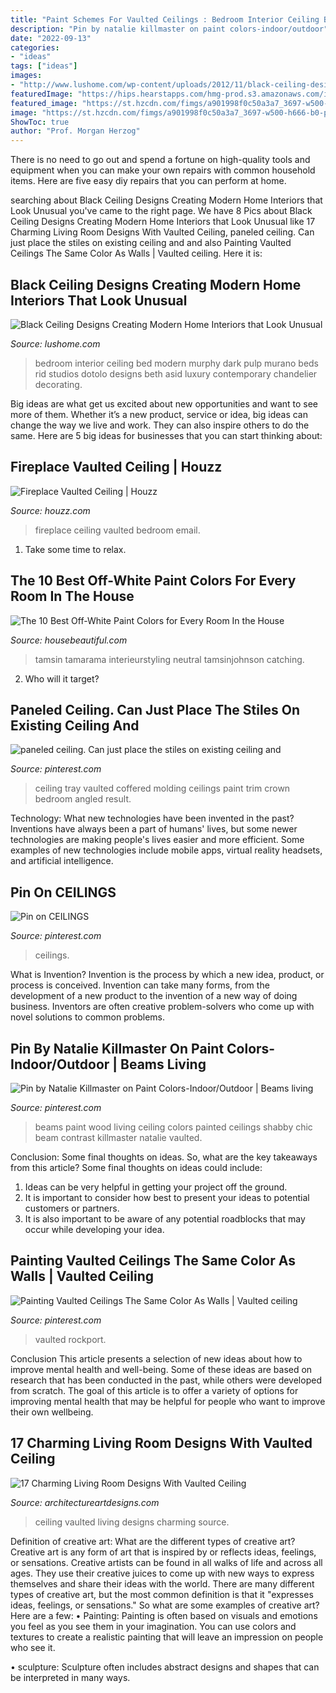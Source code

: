 ```yaml
---
title: "Paint Schemes For Vaulted Ceilings : Bedroom Interior Ceiling Bed Modern Murphy Dark Pulp Murano Beds Rid Studios Dotolo Designs Beth Asid Luxury Contemporary Chandelier Decorating"
description: "Pin by natalie killmaster on paint colors-indoor/outdoor"
date: "2022-09-13"
categories:
- "ideas"
tags: ["ideas"]
images:
- "http://www.lushome.com/wp-content/uploads/2012/11/black-ceiling-designs-interior-paint-decorating-ideas-18.jpg"
featuredImage: "https://hips.hearstapps.com/hmg-prod.s3.amazonaws.com/images/screen-shot-2020-03-10-at-12-20-49-pm-1584132900.png?crop=0.8927613941018767xw:1xh;center,top&amp;resize=480:*"
featured_image: "https://st.hzcdn.com/fimgs/a901998f0c50a3a7_3697-w500-h666-b0-p0-q80--traditional-bedroom.jpg"
image: "https://st.hzcdn.com/fimgs/a901998f0c50a3a7_3697-w500-h666-b0-p0-q80--traditional-bedroom.jpg"
ShowToc: true
author: "Prof. Morgan Herzog"
---
```



There is no need to go out and spend a fortune on high-quality tools and equipment when you can make your own repairs with common household items. Here are five easy diy repairs that you can perform at home.

	

		
searching about Black Ceiling Designs Creating Modern Home Interiors that Look Unusual you've came to the right page. We have 8 Pics about Black Ceiling Designs Creating Modern Home Interiors that Look Unusual like 17 Charming Living Room Designs With Vaulted Ceiling, paneled ceiling. Can just place the stiles on existing ceiling and and also Painting Vaulted Ceilings The Same Color As Walls | Vaulted ceiling. Here it is:
		
    
## Black Ceiling Designs Creating Modern Home Interiors That Look Unusual

<img loading=lazy src="http://www.lushome.com/wp-content/uploads/2012/11/black-ceiling-designs-interior-paint-decorating-ideas-18.jpg" onerror="this.onerror=null;this.src='https://tse2.mm.bing.net/th?id=OIP.x6JbrhSMDJ6U4SZUW2ffRgHaKM&amp;pid=15.1';" alt="Black Ceiling Designs Creating Modern Home Interiors that Look Unusual">

_Source: lushome.com_

>bedroom interior ceiling bed modern murphy dark pulp murano beds rid studios dotolo designs beth asid luxury contemporary chandelier decorating. 

	

Big ideas are what get us excited about new opportunities and want to see more of them. Whether it’s a new product, service or idea, big ideas can change the way we live and work. They can also inspire others to do the same. Here are 5 big ideas for businesses that you can start thinking about: 

    
## Fireplace Vaulted Ceiling | Houzz

<img loading=lazy src="https://st.hzcdn.com/fimgs/a901998f0c50a3a7_3697-w500-h666-b0-p0-q80--traditional-bedroom.jpg" onerror="this.onerror=null;this.src='https://tse2.mm.bing.net/th?id=OIP.1YLXtWXmDCQIKChQx8adcQHaJ3&amp;pid=15.1';" alt="Fireplace Vaulted Ceiling | Houzz">

_Source: houzz.com_

>fireplace ceiling vaulted bedroom email. 

	

1. Take some time to relax.

    
## The 10 Best Off-White Paint Colors For Every Room In The House

<img loading=lazy src="https://hips.hearstapps.com/hmg-prod.s3.amazonaws.com/images/screen-shot-2020-03-10-at-12-20-49-pm-1584132900.png?crop=0.8927613941018767xw:1xh;center,top&amp;resize=480:*" onerror="this.onerror=null;this.src='https://tse2.mm.bing.net/th?id=OIP.ZszRqhBWWNmRMlN5BT-kbgHaLH&amp;pid=15.1';" alt="The 10 Best Off-White Paint Colors for Every Room In the House">

_Source: housebeautiful.com_

>tamsin tamarama interieurstyling neutral tamsinjohnson catching. 

	

2) Who will it target?

    
## Paneled Ceiling. Can Just Place The Stiles On Existing Ceiling And

<img loading=lazy src="https://i.pinimg.com/736x/39/22/87/392287f88bd16a6cec7d487c4c14deb3--tray-ceilings-vaulted-ceilings.jpg" onerror="this.onerror=null;this.src='https://tse1.mm.bing.net/th?id=OIP.20fzYoq9hVL8mwQsNwBZawHaFj&amp;pid=15.1';" alt="paneled ceiling. Can just place the stiles on existing ceiling and">

_Source: pinterest.com_

>ceiling tray vaulted coffered molding ceilings paint trim crown bedroom angled result. 

	

Technology: What new technologies have been invented in the past?
Inventions have always been a part of humans' lives, but some newer technologies are making people's lives easier and more efficient. Some examples of new technologies include mobile apps, virtual reality headsets, and artificial intelligence.

    
## Pin On CEILINGS

<img loading=lazy src="https://i.pinimg.com/736x/37/6b/ae/376baebb7b9ee5fdd0fec7efb574e388.jpg" onerror="this.onerror=null;this.src='https://tse2.mm.bing.net/th?id=OIP.ij7fJ-8iqSs1Eoj-Lpx-nwHaJ3&amp;pid=15.1';" alt="Pin on CEILINGS">

_Source: pinterest.com_

>ceilings. 

	

What is Invention?
Invention is the process by which a new idea, product, or process is conceived. Invention can take many forms, from the development of a new product to the invention of a new way of doing business. Inventors are often creative problem-solvers who come up with novel solutions to common problems.

    
## Pin By Natalie Killmaster On Paint Colors-Indoor/Outdoor | Beams Living

<img loading=lazy src="https://i.pinimg.com/736x/35/82/85/358285be3b305112144f968e72b699a5--beam-ceilings-traditional-living-rooms.jpg" onerror="this.onerror=null;this.src='https://tse1.mm.bing.net/th?id=OIP.fqxRsRe8v0M3ihrATcGfIwHaJl&amp;pid=15.1';" alt="Pin by Natalie Killmaster on Paint Colors-Indoor/Outdoor | Beams living">

_Source: pinterest.com_

>beams paint wood living ceiling colors painted ceilings shabby chic beam contrast killmaster natalie vaulted. 

	

Conclusion: Some final thoughts on ideas.
So, what are the key takeaways from this article?
Some final thoughts on ideas could include:
1. Ideas can be very helpful in getting your project off the ground.
2. It is important to consider how best to present your ideas to potential customers or partners.
3. It is also important to be aware of any potential roadblocks that may occur while developing your idea.

    
## Painting Vaulted Ceilings The Same Color As Walls | Vaulted Ceiling

<img loading=lazy src="https://i.pinimg.com/736x/e2/62/6b/e2626b2b7636bdd39937ed2448f2d191.jpg" onerror="this.onerror=null;this.src='https://tse3.mm.bing.net/th?id=OIP.BL1xRuE9qzPRzjkR8hFo0gAAAA&amp;pid=15.1';" alt="Painting Vaulted Ceilings The Same Color As Walls | Vaulted ceiling">

_Source: pinterest.com_

>vaulted rockport. 

	

Conclusion
This article presents a selection of new ideas about how to improve mental health and well-being. Some of these ideas are based on research that has been conducted in the past, while others were developed from scratch. The goal of this article is to offer a variety of options for improving mental health that may be helpful for people who want to improve their own wellbeing.

    
## 17 Charming Living Room Designs With Vaulted Ceiling

<img loading=lazy src="https://www.architectureartdesigns.com/wp-content/uploads/2016/06/10-15.jpg" onerror="this.onerror=null;this.src='https://tse3.mm.bing.net/th?id=OIP.qiW7wgcjuKOsD_EYU3UwzAHaLS&amp;pid=15.1';" alt="17 Charming Living Room Designs With Vaulted Ceiling">

_Source: architectureartdesigns.com_

>ceiling vaulted living designs charming source. 

	

Definition of creative art: What are the different types of creative art?
Creative art is any form of art that is inspired by or reflects ideas, feelings, or sensations. Creative artists can be found in all walks of life and across all ages. They use their creative juices to come up with new ways to express themselves and share their ideas with the world. There are many different types of creative art, but the most common definition is that it "expresses ideas, feelings, or sensations." So what are some examples of creative art? Here are a few:
• Painting: Painting is often based on visuals and emotions you feel as you see them in your imagination. You can use colors and textures to create a realistic painting that will leave an impression on people who see it.

• sculpture: Sculpture often includes abstract designs and shapes that can be interpreted in many ways.


